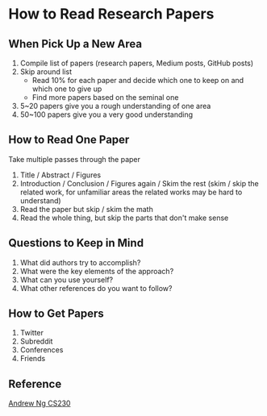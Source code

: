 # How to Read Research Papers

## When Pick Up a New Area
1. Compile list of papers (research papers, Medium posts, GitHub posts)
2. Skip around list
    - Read 10% for each paper and decide which one to keep on and which one to give up
    - Find more papers based on the seminal one
3. 5~20 papers give you a rough understanding of one area
4. 50~100 papers give you a very good understanding

## How to Read One Paper
Take multiple passes through the paper
1. Title / Abstract / Figures
2. Introduction / Conclusion / Figures again / Skim the rest
(skim / skip the related work, for unfamiliar areas the related works may be hard to understand)
3. Read the paper but skip / skim the math
4. Read the whole thing, but skip the parts that don't make sense

## Questions to Keep in Mind
1. What did authors try to accomplish?
2. What were the key elements of the approach?
3. What can you use yourself?
4. What other references do you want to follow?

## How to Get Papers
1. Twitter
2. Subreddit
3. Conferences
4. Friends

## Reference
[Andrew Ng CS230](https://www.youtube.com/watch?v=733m6qBH-jI)

